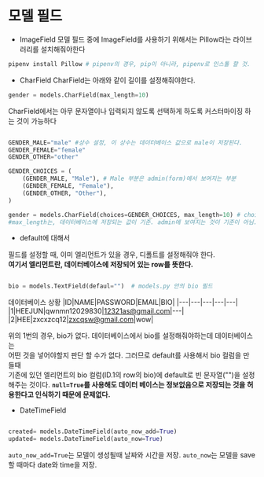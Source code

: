 # 모델 필드

- ImageField
  모델 필드 중에 ImageField를 사용하기 위해서는 Pillow라는 라이브러리를 설치해줘야한다

```python
pipenv install Pillow # pipenv의 경우, pip이 아니라, pipenv로 인스톨 할 것.
```

- CharField
  CharField는 아래와 같이 길이를 설정해줘야한다.

```python
gender = models.CharField(max_length=10)
```

CharField에서는 아무 문자열이나 입력되지 않도록 선택하게 하도록 커스터마이징 하는 것이 가능하다

```python

GENDER_MALE="male" #상수 설정, 이 상수는 데이터베이스 값으로 male이 저장된다.
GENDER_FEMALE="female"
GENDER_OTHER="other"

GENDER_CHOICES = (
    (GENDER_MALE, "Male"), # Male 부분은 admin(form)에서 보여지는 부분
    (GENDER_FEMALE, "Female"),
    (GENDER_OTHER, "Other"),
)

gender = models.CharField(choices=GENDER_CHOICES, max_length=10) # choices로 GENDER_CHOICES를 사용한다. 이부분은 makemigrations를 할 필요없음. form에만 영향을 주고, 데이터베이스에는 영향이 없음.
#max_length는, 데이터베이스에 저장되는 값이 기준. admin에 보여지는 것이 기준이 아님. 즉, Male이 아니라 male이라는 4글자가 허용범위에 들어가는지로 판단한다.

```

- default에 대해서

필드를 설정할 때, 이미 엘리먼트가 있을 경우,
디폴트를 설정해줘야 한다.  
**여기서 엘리먼트란, 데이터베이스에 저장되어 있는 row를 뜻한다.**

```python

bio = models.TextField(defaul="")  # models.py 안의 bio 필드

```

데이터베이스 상황
|ID|NAME|PASSWORD|EMAIL|BIO|
|---|---|---|---|---|
|1|HEEJUN|qwnmn12029830|12321as@gmail.com|---|
|2|HEE|zxcxzcq12|zxcqsw@gmail.com|wow|

위의 1번의 경우, bio가 없다. 데이터베이스에서 bio를 설정해줘야하는데 데이터베이스는  
어떤 것을 넣어야할지 판단 할 수가 없다. 그러므로 default를 사용해서 bio 컬럼을 만들때  
기존에 있던 엘리먼트의 bio 컬럼(ID.1의 row의 bio)에 default로 빈 문자열("")을 설정해주는 것이다.
**`null=True`를 사용해도 데이터 베이스는 정보없음으로 저장되는 것을 허용한다고 인식하기 때문에 문제없다.**

- DateTimeField

```python

created= models.DateTimeField(auto_now_add=True)
updated= models.DateTimeField(auto_now=True)

```

`auto_now_add=True`는 모델이 생성될때 날짜와 시간을 저장.
`auto_now`는 모델을 save할 때마다 date와 time을 저장.
